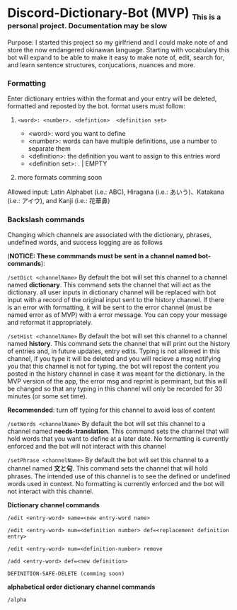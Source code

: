 # Discord-Dictionary-Bot (MVP) <sub><sub><sup>This is a personal project. Documentation may be slow</sub></sub></sup>

Purpose:
I started this project so my girlfriend and I could make note of and store the now endangered okinawan language. Starting with vocabulary this bot will expand to be able to make it easy to make note of, edit, search for, and learn sentence structures, conjucations, nuances and more.

### Formatting
Enter dictionary entries within the format and your entry will be deleted, formatted and reposted by the bot.
format users must follow:

1. ```<word>: <number>. <defintion>  <definition set>```
  
    - \<word>: word you want to define
    - \<number>: words can have multiple definitions, use a number to separate them
    - \<definition>: the definition you want to assign to this entries word
    - \<definition set>: <number>. <definition> | EMPTY
  
2. more formats comming soon
 
Allowed input: Latin Alphabet (i.e.: ABC), Hiragana (i.e.: あいう)、Katakana (i.e.: アイウ), and Kanji (i.e.: 花華鼻)
  
### Backslash commands 

Changing which channels are associated with the dictionary, phrases, undefined words, and success logging are as follows 

(**NOTICE: These commmands must be sent in a channel named __bot-commands__**):
  
```/setDict <channelName>```
  By default the bot will set this channel to a channel named **dictionary**. This command sets the channel that will act as the dictionary. all user inputs in dictionary channel will be replaced with bot input with a record of the original input sent to the history channel.
  If there is an error with formatting, it will be sent to the error channel (must be named error as of MVP) with a error message. You can copy your message and reformat it appropriately.
  
```/setHist <channelName>```
  By default the bot will set this channel to a channel named **history**. This command sets the channel that will print out the history of entries and, in future updates, entry edits.
  Typing is not allowed in this channel, if you type it will be deleted and you will recieve a msg notifying you that this channel is not for typing. the bot will repost the content you posted in the history channel in case it was meant for the dictionary. In the MVP version of the app, the error msg and reprint is perminant, but this will be changed so that any typing in this channel will only be recorded for 30 minutes (or some set time).
  
**Recommended**: turn off typing for this channel to avoid loss of content

  ```/setWords <channelName>```
    By default the bot will set this channel to a channel named **needs-translation**. This command sets the channel that will hold words that you want to define at a later date. No formatting is currently enforced and the bot will not interact with this channel
    
  ```/setPhrase <channelName>```
      By default the bot will set this channel to a channel named **文と句**. This command sets the channel that will hold phrases. The intended use of this channel is to see the defined or undefined words used in context. No formatting is currently enforced and the bot will not interact with this channel. 

**Dictionary channel commands**

```/edit <entry-word> name=<new entry-word name>```

```/edit <entry-word> num=<definition number> def=<replacement definition entry>```

```/edit <entry-word> num=<definition-number> remove```

```/add <entry-word> def=<new definition>```

```DEFINITION-SAFE-DELETE (comming soon)```

**alphabetical order dictionary channel commands**

```/alpha```


